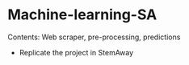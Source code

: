 # Machine-learning-SA
Contents: Web scraper, pre-processing, predictions
- Replicate the project in StemAway
